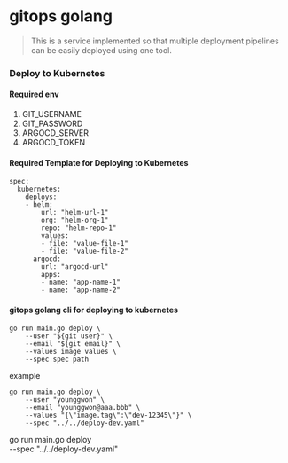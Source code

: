 # gitops golang
> This is a service implemented so that multiple deployment pipelines can be easily deployed using one tool.

### Deploy to Kubernetes
#### Required env
1. GIT_USERNAME
2. GIT_PASSWORD
3. ARGOCD_SERVER
4. ARGOCD_TOKEN

#### Required Template for Deploying to Kubernetes
```
spec:
  kubernetes:
    deploys:
    - helm:
        url: "helm-url-1"
        org: "helm-org-1"
        repo: "helm-repo-1"
        values:
        - file: "value-file-1"
        - file: "value-file-2"
      argocd:
        url: "argocd-url"
        apps:
        - name: "app-name-1"
        - name: "app-name-2"
```

#### gitops golang cli for deploying to kubernetes
```
go run main.go deploy \
    --user "${git user}" \
    --email "${git email}" \
    --values image values \
    --spec spec path
```

example
```
go run main.go deploy \
    --user "younggwon" \
    --email "younggwon@aaa.bbb" \
    --values "{\"image.tag\":\"dev-12345\"}" \
    --spec "../../deploy-dev.yaml"
```




go run main.go deploy \
    --spec "../../deploy-dev.yaml"